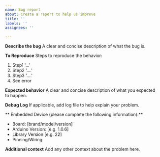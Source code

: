 ```yaml
---
name: Bug report
about: Create a report to help us improve
title: ''
labels: ''
assignees: ''

---
```


**Describe the bug**
A clear and concise description of what the bug is.

**To Reproduce**
Steps to reproduce the behavior:
1. Step1 '...'
2. Step2 '....'
3. Step3 '....'
4. See error

**Expected behavior**
A clear and concise description of what you expected to happen.

**Debug Log**
If applicable, add log file to help explain your problem.

** Embedded Device (please complete the following information):**
 - Board: [brand/model/version] 
 - Arduino Version: [e.g. 1.0.6]
 - Library Version [e.g. 22]
 - Pinning/Wiring

**Additional context**
Add any other context about the problem here.
